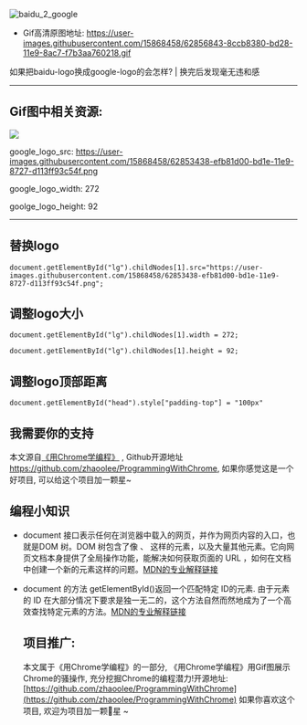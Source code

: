


![baidu_2_google](https://www.v2fy.com/asset/0i/ProgrammingWithChrome/docs/baidu_2_google.assets/62856847-8e954700-bd28-11e9-8797-76e014ce06d3.gif)

<!-- more -->

- Gif高清原图地址: https://user-images.githubusercontent.com/15868458/62856843-8ccb8380-bd28-11e9-8ac7-f7b3aa760218.gif

如果把baidu-logo换成google-logo的会怎样?  | 换完后发现毫无违和感

---



## Gif图中相关资源:



![](https://www.v2fy.com/asset/0i/ProgrammingWithChrome/docs/baidu_2_google.assets/62853438-efb81d00-bd1e-11e9-8727-d113ff93c54f.png)



google_logo_src:  https://user-images.githubusercontent.com/15868458/62853438-efb81d00-bd1e-11e9-8727-d113ff93c54f.png



google_logo_width: 272

goolge_logo_height: 92

---



## 替换logo

```
document.getElementById("lg").childNodes[1].src="https://user-images.githubusercontent.com/15868458/62853438-efb81d00-bd1e-11e9-8727-d113ff93c54f.png";
```

## 调整logo大小

```
document.getElementById("lg").childNodes[1].width = 272;
```



```
document.getElementById("lg").childNodes[1].height = 92;
```

##  调整logo顶部距离

```
document.getElementById("head").style["padding-top"] = "100px"
```

## 我需要你的支持

本文源自[《用Chrome学编程》](https://github.com/zhaoolee/ProgrammingWithChrome) , Github开源地址 https://github.com/zhaoolee/ProgrammingWithChrome, 如果你感觉这是一个好项目, 可以给这个项目加一颗星~


## 编程小知识

- document 接口表示任何在浏览器中载入的网页，并作为网页内容的入口，也就是DOM 树。DOM 树包含了像 <body> 、<table> 这样的元素，以及大量其他元素。它向网页文档本身提供了全局操作功能，能解决如何获取页面的 URL ，如何在文档中创建一个新的元素这样的问题。[MDN的专业解释链接](https://developer.mozilla.org/zh-CN/docs/Web/API/Document)

- document 的方法 getElementById()返回一个匹配特定 ID的元素. 由于元素的 ID 在大部分情况下要求是独一无二的，这个方法自然而然地成为了一个高效查找特定元素的方法。[MDN的专业解释链接](https://developer.mozilla.org/zh-CN/docs/Web/API/Document/getElementById)


## 项目推广:
本文属于《用Chrome学编程》的一部分, 《用Chrome学编程》用Gif图展示Chrome的骚操作, 充分挖掘Chrome的编程潜力!开源地址: [https://github.com/zhaoolee/ProgrammingWithChrome](https://github.com/zhaoolee/ProgrammingWithChrome)  如果你喜欢这个项目, 欢迎为项目加一颗🌟星 ~